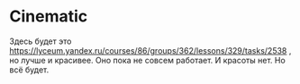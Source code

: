 # Cinematic
Здесь будет это https://lyceum.yandex.ru/courses/86/groups/362/lessons/329/tasks/2538 , но лучше и красивее.
Оно пока не совсем работает. И красоты нет. Но всё будет.
